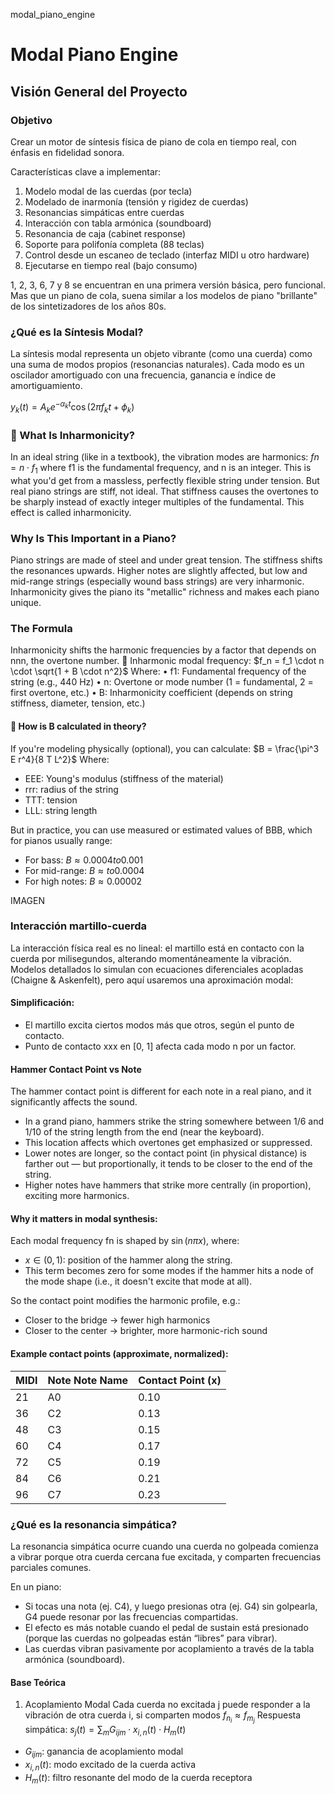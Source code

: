 modal_piano_engine
# Modal Piano Engine

## Visión General del Proyecto
### Objetivo
Crear un motor de síntesis física de piano de cola en tiempo real, con énfasis en fidelidad sonora.

Características clave a implementar:
1.	Modelo modal de las cuerdas (por tecla) 
2.	Modelado de inarmonía (tensión y rigidez de cuerdas)
3.	Resonancias simpáticas entre cuerdas
4.	Interacción con tabla armónica (soundboard)
5.	Resonancia de caja (cabinet response)
6.	Soporte para polifonía completa (88 teclas)
7.	Control desde un escaneo de teclado (interfaz MIDI u otro hardware)
8.	Ejecutarse en tiempo real (bajo consumo)

1, 2, 3, 6, 7 y 8 se encuentran en una primera versión básica, pero funcional. Mas que un piano de cola, suena similar a los modelos de piano "brillante" de los sintetizadores de los años 80s.

### ¿Qué es la Síntesis Modal?
La síntesis modal representa un objeto vibrante (como una cuerda) como una suma de modos propios (resonancias naturales). Cada modo es un oscilador amortiguado con una frecuencia, ganancia e índice de amortiguamiento.

$y_k(t) = A_k e^{-\alpha_k t} \cos(2\pi f_k t + \phi_k)$

### 🎵 What Is Inharmonicity?
In an ideal string (like in a textbook), the vibration modes are harmonics:
$fn = n \cdot f_1$
where f1 is the fundamental frequency, and n is an integer. This is what you'd get from a massless, perfectly flexible string under tension.
But real piano strings are stiff, not ideal. That stiffness causes the overtones to be sharply instead of exactly integer multiples of the fundamental. This effect is called inharmonicity.

### Why Is This Important in a Piano?
Piano strings are made of steel and under great tension. The stiffness shifts the resonances upwards. Higher notes are slightly affected, but low and mid-range strings (especially wound bass strings) are very inharmonic.
Inharmonicity gives the piano its "metallic" richness and makes each piano unique.

### The Formula
Inharmonicity shifts the harmonic frequencies by a factor that depends on nnn, the overtone number.
🎻 Inharmonic modal frequency:
$f_n = f_1 \cdot n \cdot \sqrt{1 + B \cdot n^2}$
Where:
•	f1: Fundamental frequency of the string (e.g., 440 Hz)
•	n: Overtone or mode number (1 = fundamental, 2 = first overtone, etc.)
•	B: Inharmonicity coefficient (depends on string stiffness, diameter, tension, etc.)
 
#### 🔧 How is B calculated in theory?
If you're modeling physically (optional), you can calculate:
$B = \frac{\pi^3 E r^4}{8 T L^2}$
Where:
* EEE: Young's modulus (stiffness of the material)
* rrr: radius of the string
* TTT: tension
* LLL: string length

But in practice, you can use measured or estimated values of BBB, which for pianos usually range:
* For bass: $B \approx 0.0004 to 0.001$
* For mid-range: $B \approx to 0.0004$
* For high notes: $B \approx 0.00002$

IMAGEN

### Interacción martillo-cuerda
La interacción física real es no lineal: el martillo está en contacto con la cuerda por milisegundos, alterando momentáneamente la vibración. Modelos detallados lo simulan con ecuaciones diferenciales acopladas (Chaigne & Askenfelt), pero aquí usaremos una aproximación modal:

#### Simplificación:
* El martillo excita ciertos modos más que otros, según el punto de contacto.
* Punto de contacto xxx en [0, 1] afecta cada modo n por un factor.
#### Hammer Contact Point vs Note
The hammer contact point is different for each note in a real piano, and it significantly affects the sound.

* In a grand piano, hammers strike the string somewhere between 1/6 and 1/10 of the string length from the end (near the keyboard).
* This location affects which overtones get emphasized or suppressed.
* Lower notes are longer, so the contact point (in physical distance) is farther out — but proportionally, it tends to be closer to the end of the string.
* Higher notes have hammers that strike more centrally (in proportion), exciting more harmonics.

#### Why it matters in modal synthesis:
Each modal frequency fn is shaped by $\sin(n \pi x)$, where:
*	$x \in (0, 1)$: position of the hammer along the string.
* This term becomes zero for some modes if the hammer hits a node of the mode shape (i.e., it doesn't excite that mode at all).

So the contact point modifies the harmonic profile, e.g.:
* Closer to the bridge → fewer high harmonics
* Closer to the center → brighter, more harmonic-rich sound

#### Example contact points (approximate, normalized):
|MIDI |Note	Note Name	|Contact Point (x)|
|---|----|------|
|21	|A0	|0.10|
|36	|C2	|0.13|
|48	|C3	|0.15|
|60	|C4	|0.17|
|72	|C5	|0.19|
|84	|C6	|0.21|
|96	|C7	|0.23|

### ¿Qué es la resonancia simpática?
La resonancia simpática ocurre cuando una cuerda no golpeada comienza a vibrar porque otra cuerda cercana fue excitada, y comparten frecuencias parciales comunes. 

En un piano:
* Si tocas una nota (ej. C4), y luego presionas otra (ej. G4) sin golpearla, G4 puede resonar por las frecuencias compartidas.
* El efecto es más notable cuando el pedal de sustain está presionado (porque las cuerdas no golpeadas están “libres” para vibrar).
* Las cuerdas vibran pasivamente por acoplamiento a través de la tabla armónica (soundboard).

#### Base Teórica
1. Acoplamiento Modal
Cada cuerda no excitada j puede responder a la vibración de otra cuerda i, si comparten modos $f_{n_i} \approx f_{m_j}$
Respuesta simpática:
$s_j(t) = \sum_{m} G_{ijm} \cdot x_{i,n}(t) \cdot H_{m}(t)$
* $G_{ijm}$: ganancia de acoplamiento modal
* $x_{i,n}(t)$: modo excitado de la cuerda activa
* $H_{m}(t)$: filtro resonante del modo de la cuerda receptora










